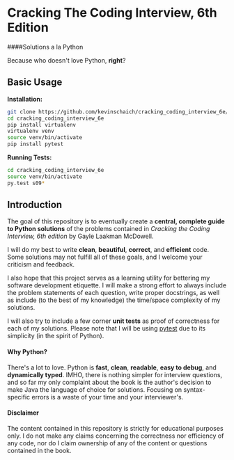 # Cracking The Coding Interview, 6th Edition

####Solutions a la Python

Because who doesn't love Python, **right**?

## Basic Usage

**Installation:**

```sh
git clone https://github.com/kevinschaich/cracking_coding_interview_6e/
cd cracking_coding_interview_6e
pip install virtualenv
virtualenv venv
source venv/bin/activate
pip install pytest
```

**Running Tests:**

```sh
cd cracking_coding_interview_6e
source venv/bin/activate
py.test s09*
```

## Introduction

The goal of this repository is to eventually create a **central, complete guide to Python solutions** of the problems contained in *Cracking the Coding Interview, 6th edition* by Gayle Laakman McDowell.

I will do my best to write **clean**, **beautiful**, **correct**, and **efficient** code. Some solutions may not fulfill all of these goals, and I welcome your criticism and feedback.

I also hope that this project serves as a learning utility for bettering my software development etiquette. I will make a strong effort to always include the problem statements of each question, write proper docstrings, as well as include (to the best of my knowledge) the time/space complexity of my solutions.

I will also try to include a few corner **unit tests** as proof of correctness for each of my solutions. Please note that I will be using [pytest](http://www.pytest.org) due to its simplicity (in the spirit of Python).

#### Why Python?

There's a lot to love. Python is **fast**, **clean**, **readable**, **easy to debug**, and **dynamically typed**. IMHO, there is nothing simpler for interview questions, and so far my only complaint about the book is the author's decision to make Java the language of choice for solutions. Focusing on syntax-specific errors is a waste of your time and your interviewer's.

#### Disclaimer

The content contained in this repository is strictly for educational purposes only. I do not make any claims concerning the correctness nor efficiency of any code, nor do I claim ownership of any of the content or questions contained in the book.
